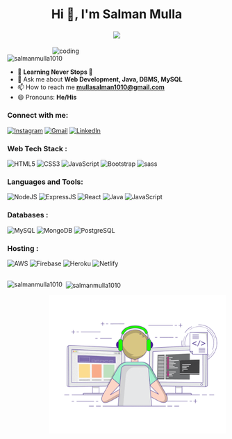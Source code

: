 
<h1 align="center">Hi 👋, I'm Salman Mulla</h1>
<h3 align="center"> <img src="https://readme-typing-svg.herokuapp.com?color=0357F7&lines=Full+Stack+Developer+%3A)" /> </h3>
<img align="right" alt="coding" width="400" src="https://user-images.githubusercontent.com/55389276/140866485-8fb1c876-9a8f-4d6a-98dc-08c4981eaf70.gif">
<p align="left"> <img src="https://komarev.com/ghpvc/?username=salmanmulla1010&label=Profile%20views&color=0e75b6&style=flat" alt="salmanmulla1010" /> </p>

- 🌱 **Learning Never Stops 🚀**
- 💬 Ask me about **Web Development, Java, DBMS, MySQL**
- 📫 How to reach me **mullasalman1010@gmail.com**
- 😄 Pronouns: **He/His**

<h3 align="left">Connect with me:</h3>
<p align="left">
     <a href="https://www.instagram.com/sam1010__"><img alt="Instagram" src="https://img.shields.io/badge/Instagram-E4405F?style=for-the-badge&logo=instagram&logoColor=white"/></a>
     <a href="mailto:mullasalman1010@gmail.com"><img alt="Gmail" src="https://img.shields.io/badge/Gmail-D14836?style=for-the-badge&logo=gmail&logoColor=white"/></a>
  <a href="https://www.linkedin.com/in/salman-mulla-046957179/"><img alt="LinkedIn" src="https://img.shields.io/badge/linkedin-%230077B5.svg?style=for-the-badge&logo=linkedin&logoColor=white"/></a>
</p>
<h3 align="left">Web Tech Stack :</h3>
<div align="left">
     <img alt="HTML5" src="https://img.shields.io/badge/html5-%23E34F26.svg?style=for-the-badge&logo=html5&logoColor=white"/>
     <img alt="CSS3" src="https://img.shields.io/badge/css3-%231572B6.svg?style=for-the-badge&logo=css3&logoColor=white"/> 
     <img alt="JavaScript" src="https://img.shields.io/badge/javascript-%23323330.svg?style=for-the-badge&logo=javascript&logoColor=%23F7DF1E"/> 
     <img alt="Bootstrap" src="https://img.shields.io/badge/bootstrap-%23563D7C.svg?style=for-the-badge&logo=bootstrap&logoColor=white"/>
     <img alt="sass" src="https://img.shields.io/badge/Sass-CC6699?style=for-the-badge&logo=sass&logoColor=white"/>
<br>
<h3 align="left">Languages and Tools:</h3>
<p align="left">
     <img alt="NodeJS" src="https://img.shields.io/badge/node.js-%2343853D.svg?style=for-the-badge&logo=node-dot-js&logoColor=white"/>
     <img alt="ExpressJS" src="https://img.shields.io/badge/Express.js-000000?style=for-the-badge&logo=express&logoColor=white"/>
     <img alt="React" src="https://img.shields.io/badge/react-%2320232a.svg?style=for-the-badge&logo=react&logoColor=%2361DAFB"/>
     <img alt="Java" src="https://img.shields.io/badge/java-%23ED8B00.svg?style=for-the-badge&logo=java&logoColor=white"/>
     <img alt="JavaScript" src="https://img.shields.io/badge/javascript-%23323330.svg?style=for-the-badge&logo=javascript&logoColor=%23F7DF1E"/>  </p>
<h3 align="left">Databases :</h3>
<div align="left">
     <img alt="MySQL" src="https://img.shields.io/badge/mysql-%2300f.svg?style=for-the-badge&logo=mysql&logoColor=white"/>
     <img alt="MongoDB" src ="https://img.shields.io/badge/MongoDB-4EA94B?style=for-the-badge&logo=mongodb&logoColor=white"/>
     <img alt="PostgreSQL" src ="https://img.shields.io/badge/PostgreSQL-316192?style=for-the-badge&logo=postgresql&logoColor=white"/>
</div>
<h3 align="left">Hosting :</h3>
<div align="left">
     <img alt="AWS" src="https://img.shields.io/badge/Amazon_AWS-FF9900?style=for-the-badge&logo=amazonaws&logoColor=white"/>
     <img alt="Firebase" src="https://img.shields.io/badge/firebase-%23039BE5.svg?style=for-the-badge&logo=firebase"/>
     <img alt="Heroku" src="https://img.shields.io/badge/heroku-%23430098.svg?style=for-the-badge&logo=heroku&logoColor=white"/>
     <img alt="Netlify" src="https://img.shields.io/badge/Netlify-00C7B7?style=for-the-badge&logo=netlify&logoColor=white"/>
</div>
<br/>
<p>
     <img align="left" src="https://github-readme-stats.vercel.app/api/top-langs?username=salmanmulla1010&show_icons=true&locale=en&layout=compact" alt="salmanmulla1010" />
</p>

<p>&nbsp;
     <img align="center" src="https://github-readme-stats.vercel.app/api?username=salmanmulla1010&show_icons=true&locale=en" alt="salmanmulla1010" />
</p>






<img align="right" alt="GIF" src="https://github.com/AswinBarath/AswinBarath/blob/master/coding.gif?raw=true" width="408" height="318" />

